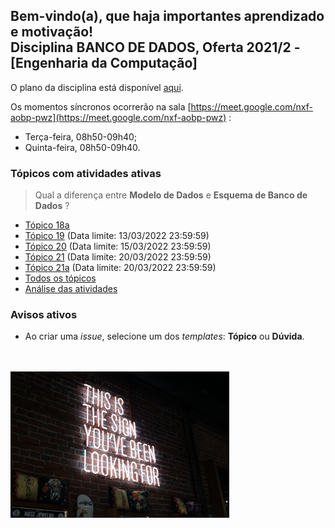 ## Bem-vindo(a), que haja importantes aprendizado e motivação!<br> Disciplina **BANCO DE DADOS**, Oferta 2021/2 - [Engenharia da Computação]

O plano da disciplina está disponível [aqui](./media/bd-2021-2-bec-plano.pdf).<br>

Os momentos síncronos ocorrerão na sala [https://meet.google.com/nxf-aobp-pwz](https://meet.google.com/nxf-aobp-pwz) :
- Terça-feira, 08h50-09h40;
- Quinta-feira, 08h50-09h40.

### Tópicos com atividades ativas

> Qual a diferença entre **Modelo de Dados** e **Esquema de Banco de Dados** ?

- [Tópico 18a](./topicos/topico-18a.md)<br>
- [Tópico 19](./topicos/topico-19.md) (Data limite: 13/03/2022 23:59:59)<br>
- [Tópico 20](./topicos/topico-20.md) (Data limite: 15/03/2022 23:59:59)<br>
- [Tópico 21](./topicos/topico-21.md) (Data limite: 20/03/2022 23:59:59)<br>
- [Tópico 21a](./topicos/topico-21a.md) (Data limite: 20/03/2022 23:59:59)<br>
- [Todos os tópicos](./topicos/topicos.md)<br>
- [Análise das atividades](./media/bd-2021-2-bec-resumo-analise.pdf)<br>

### Avisos ativos

- Ao criar uma *issue*, selecione um dos *templates*: **Tópico** ou **Dúvida**.
<br>
<br>
<img src="./media/austin-chan-ukzHlkoz1IE-unsplash.jpg" width="350">
